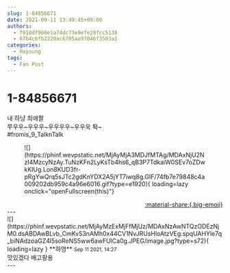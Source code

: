 ```yaml
---
slug: 1-84856671
date: 2021-09-11 13:49:45+09:00
authors:
  - f910df966e1a74dc73e9efe28fcc5138
  - 67b4c6fb2220ac6705aa97046f3503a1
categories:
  - Hayoung
tags:
  - Fan Post
---
```


# 1-84856671

<div class="post-container" markdown="1">
<div class="content-container md-sidebar__scrollwrap" markdown="1">

내 하냥 최애짤<br>쭈우우~우우우~우우우우~우우욱 톽~<br>\#fromis_9_TalknTalk
<figure markdown="1">
![](https://phinf.wevpstatic.net/MjAyMjA3MDJfMTAg/MDAxNjU2NzI4MzcyNzAy.TuNzKFn2LyKsTb4hs6_qB3P7TdkaiW0SEv7oZDwkKIUg.Lon8KUD3fr-pRgYwQrq5sJTc2gdKnYDX2A5jYT7iwq8g.GIF/74fb7e79848c4a009202db959c4a96e6016.gif?type=e1920){ loading=lazy onclick="openFullscreen(this)"}
</figure>


</div>
</div>

<div style="text-align: right;" markdown="1">
<a href="https://weverse.io/fromis9/fanpost/1-84856671" style="text-align: right;">:material-share:{.big-emoji}</a>
</div>
---

<div class="comments-container md-sidebar__scrollwrap" markdown="1">
<div class="comment" markdown="1">
<div class='id-container' markdown="1">
![](https://phinf.wevpstatic.net/MjAyMzExMjFfMjUz/MDAxNzAwNTQzODEzNjM0.dsABDAwBLvb_CmKv53nAMh0x44CV1NvJRUsHloAtzVEg.spqUAHYle7q_biNAdzoaGZ4l5soReNS5ww6awFUlCa0g.JPEG/image.jpg?type=s72){ loading=lazy }
**<span class="artist">하영</span>** <small>Sep 11 2021, 14:27</small><br>
</div>
<div class='comment-body' markdown="1">
맛있겠다 배고팡용
</div>
</div>
</div>
---
